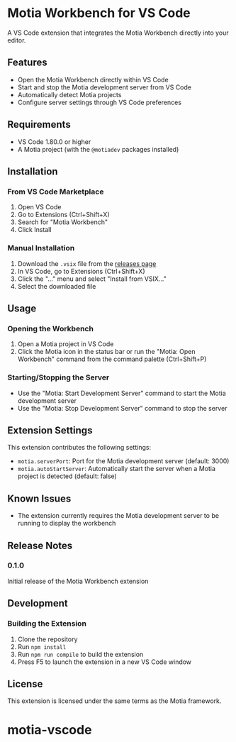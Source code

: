 # Motia Workbench for VS Code

A VS Code extension that integrates the Motia Workbench directly into your editor.

## Features

- Open the Motia Workbench directly within VS Code
- Start and stop the Motia development server from VS Code
- Automatically detect Motia projects
- Configure server settings through VS Code preferences

## Requirements

- VS Code 1.80.0 or higher
- A Motia project (with the `@motiadev` packages installed)

## Installation

### From VS Code Marketplace

1. Open VS Code
2. Go to Extensions (Ctrl+Shift+X)
3. Search for "Motia Workbench"
4. Click Install

### Manual Installation

1. Download the `.vsix` file from the [releases page](https://github.com/your-username/motia-vscode/releases)
2. In VS Code, go to Extensions (Ctrl+Shift+X)
3. Click the "..." menu and select "Install from VSIX..."
4. Select the downloaded file

## Usage

### Opening the Workbench

1. Open a Motia project in VS Code
2. Click the Motia icon in the status bar or run the "Motia: Open Workbench" command from the command palette (Ctrl+Shift+P)

### Starting/Stopping the Server

- Use the "Motia: Start Development Server" command to start the Motia development server
- Use the "Motia: Stop Development Server" command to stop the server

## Extension Settings

This extension contributes the following settings:

- `motia.serverPort`: Port for the Motia development server (default: 3000)
- `motia.autoStartServer`: Automatically start the server when a Motia project is detected (default: false)

## Known Issues

- The extension currently requires the Motia development server to be running to display the workbench

## Release Notes

### 0.1.0

Initial release of the Motia Workbench extension

## Development

### Building the Extension

1. Clone the repository
2. Run `npm install`
3. Run `npm run compile` to build the extension
4. Press F5 to launch the extension in a new VS Code window

## License

This extension is licensed under the same terms as the Motia framework.
# motia-vscode
